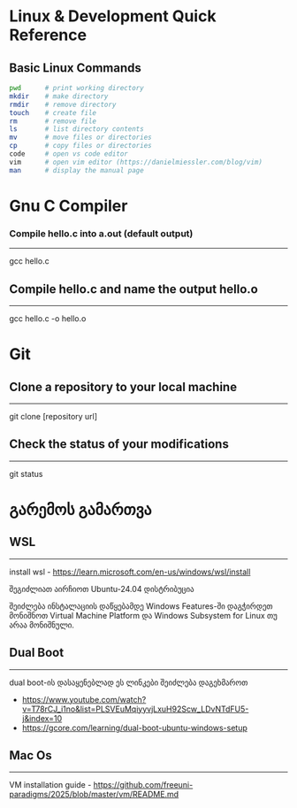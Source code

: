 # Linux & Development Quick Reference

## Basic Linux Commands

```bash
pwd      # print working directory
mkdir    # make directory
rmdir    # remove directory
touch    # create file
rm       # remove file
ls       # list directory contents
mv       # move files or directories
cp       # copy files or directories
code     # open vs code editor
vim      # open vim editor (https://danielmiessler.com/blog/vim)
man      # display the manual page
```

# Gnu C Compiler
### Compile hello.c into a.out (default output)
---
gcc hello.c

## Compile hello.c and name the output hello.o
---
gcc hello.c -o hello.o

# Git
## Clone a repository to your local machine
---
git clone [repository url]

## Check the status of your modifications
---
git status


# გარემოს გამართვა
## WSL
---
install wsl - https://learn.microsoft.com/en-us/windows/wsl/install

შეგიძლიათ აირჩიოთ Ubuntu-24.04 დისტრიბუცია

შეიძლება ინსტალაციის დაწყებამდე Windows Features-ში დაგჭირდეთ მონიშნოთ Virtual Machine Platform და Windows Subsystem for Linux თუ არაა მონიშნული.


## Dual Boot
---
dual boot-ის დასაყენებლად ეს ლინკები შეიძლება დაგეხმაროთ 
- https://www.youtube.com/watch?v=T78rCJ_i1no&list=PLSVEuMqiyyvjLxuH92Scw_LDvNTdFU5-j&index=10
- https://gcore.com/learning/dual-boot-ubuntu-windows-setup


## Mac Os
---
VM installation guide - https://github.com/freeuni-paradigms/2025/blob/master/vm/README.md